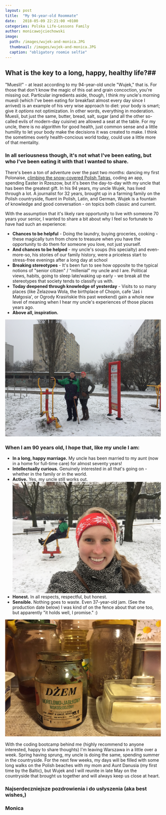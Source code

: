 ```yaml
---
layout: post
title:  "My 94-year-old Roommate"
date:   2018-05-09 22:21:00 +0100
categories: Polska Life-Lessons Family
author: monicawojciechowski
image:
  path: /images/wujek-and-monica.JPG
  thumbnail: /images/wujek-and-monica.JPG
  caption: "obligatory roomie selfie"
---
```


## What is the key to a long, happy, healthy life?##
"Muesli!" - at least according to my 94-year-old uncle "Wujek," that is. For those that don't know the magic of this oat and grain concoction, you're missing out. Particular ingredients aside, though, I think my uncle's morning muesli (which I've been eating for breakfast almost every day since I arrived) is an example of his very wise approach to diet: your body is smart; give it *options* not optimization. In other words, everything in moderation. Muesli, but just the same, butter, bread, salt, sugar (and all the other so-called evils of modern-day cuisine) are allowed a seat at the table. For my uncle, there is no algorithm for good health, just common sense and a little humility to let your body make the decisions it was created to make. I think the sometimes overly health-concious world today, could use a little more of that mentality.

### In all seriousness though, it's not what I've been eating, but who I've been eating it with that I wanted to share. ###
There's been a ton of adventure over the past two months: dancing my first Polonaise, [climbing the snow-covered Polish Tatras](http://www.fineuntitled.com/polska/travel/2018/03/25/weekend-in-the-tatras), coding an app, spending Easter in Rzeszow, but it's been the day-to-day with my uncle that has been the greatest gift. In his 94 years, my uncle Wujek, has lived through a lot. A journalist for 32 years, brought up in a farming family on the Polish countryside, fluent in Polish, Latin, and German, Wujek is a fountain of knowledge and good conversation - on topics both classic and current.

With the assumption that it's likely rare opportunity to live with someone 70 years your senior, I wanted to share a bit about why I feel so fortunate to have had such an experience:
* **Chances to be helpful** - Doing the laundry, buying groceries, cooking - these magically turn from chore to treasure when you have the opportunity to do them for someone you love, not just yourself.
* **And chances to be helped** - my uncle's soups (his specialty) and even-more-so, his stories of our family history, were a priceless start to stress-free evenings after a long day at school
* **Breaking stereotypes** - It's been fun to see how opposite to the typical notions of "senior citizen" / "millenial" my uncle and I are. Political views, habits, going to sleep late/waking up early - we break all the stereotypes that society tends to classify us with.
* **Today deepened through knowledge of yesterday** - Visits to so many places (like Żelazowa Wola, the birthplace of Chopin, cafe 'Jaś i Małgosia', or Ogrody Krasińskie this past weekend) gain a whole new level of meaning when I hear my uncle's experiences of those places years ago.
* **Above all, inspiration.**

<img src="/images/wujek-and-monica-snow.jpg" class="align-left" alt="">

### When I am 90 years old, I hope that, like my uncle I am: ###
* **In a long, happy marriage.** My uncle has been married to my aunt (now in a home for full-time care) for almost seventy years!
* **Intellectually curious.** Genuinely interested in all that's going on - whether in the family or in the world.
* **Active.** Yes, my uncle still works out. <img src="/images/wujek-working-out.jpg" class="align-right" alt="">
* **Honest.** In all respects, respectful, but honest.
* **Sensible.** Nothing goes to waste. Even 37-year-old jam. (See the production date below) I was kind of on the fence about that one too, but apparently "it holds well, I promise." :)
<img src="/images/dzem-jam-old.jpg" class="align-right" alt="">

With the coding bootcamp behind me (highly recommend to anyone interested, happy to share thoughts) I'm leaving Warszawa in a little over a week. Spring having sprung, my uncle is doing the same, spending summer in the countryside. For the next few weeks, my days will be filled with some long walks on the Polish beaches with my mom and Aunt Danusia (my first time by the Baltic), but Wujek and I will reunite in late May on the countryside that brought us together and will always keep us close at heart.

### Najserdeczniejsze pozdrowienia i do usłyszenia (aka best wishes,)

### Monica
